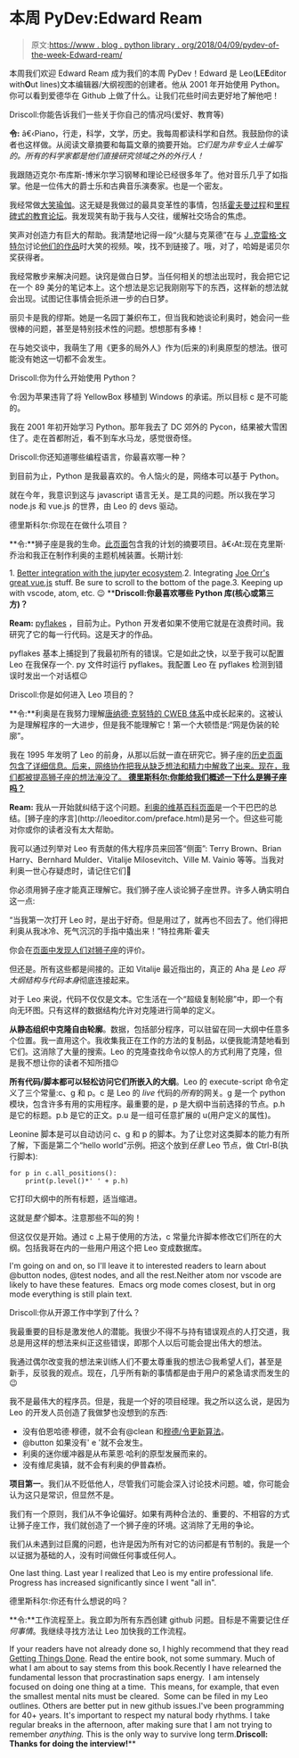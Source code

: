 # 本周 PyDev:Edward Ream

> 原文:[https://www . blog . python library . org/2018/04/09/pydev-of-the-week-Edward-ream/](https://www.blog.pythonlibrary.org/2018/04/09/pydev-of-the-week-edward-ream/)

本周我们欢迎 Edward Ream 成为我们的本周 PyDev！Edward 是 Leo(**L**E**E**ditor with**O**ut lines)文本编辑器/大纲视图的创建者。他从 2001 年开始使用 Python。你可以看到爱德华在 Github 上做了什么。让我们花些时间去更好地了解他吧！

Driscoll:你能告诉我们一些关于你自己的情况吗(爱好、教育等)

**令:** â€‹Piano，行走，科学，文学，历史。我每周都读科学和自然。我鼓励你的读者也这样做。从阅读文章摘要和每篇文章的摘要开始。*它们是为非专业人士编写的。所有的科学家都是他们直接研究领域之外的外行人！*

我跟随迈克尔·布库斯-博米尔学习钢琴和理论已经很多年了。他对音乐几乎了如指掌。他是一位伟大的爵士乐和古典音乐演奏家。也是一个密友。

我经常做[大笑瑜伽](https://en.wikipedia.org/wiki/Laughter_yoga)。这无疑是我做过的最具变革性的事情，包括[霍夫曼过程](https://www.hoffmaninstitute.org/the-process/)和[里程碑式的教育论坛](http://www.landmarkworldwide.com/the-landmark-forum)。我发现笑有助于我与人交往，缓解社交场合的焦虑。

笑声对创造力有巨大的帮助。我清楚地记得一段“火腿与克莱德”在与 [J .克雷格·文特尔](http://www.jcvi.org/cms/home/)讨论[他们的作品](https://www.nature.com/news/minimal-cell-raises-stakes-in-race-to-harness-synthetic-life-1.19633)时大笑的视频。唉，找不到链接了。哦，对了，哈姆是诺贝尔奖获得者。

我经常散步来解决问题。诀窍是做白日梦。当任何相关的想法出现时，我会把它记在一个 89 美分的笔记本上。这个想法是忘记我刚刚写下的东西，这样新的想法就会出现。试图记住事情会扼杀进一步的白日梦。

丽贝卡是我的缪斯。她是一名园丁兼织布工，但当我和她谈论利奥时，她会问一些很棒的问题，甚至是特别技术性的问题。想想那有多棒！

在与她交谈中，我萌生了用《更多的局外人》作为(后来的)利奥原型的想法。很可能没有她这一切都不会发生。

Driscoll:你为什么开始使用 Python？

令:因为苹果违背了将 YellowBox 移植到 Windows 的承诺。所以目标 c 是不可能的。

我在 2001 年初开始学习 Python。那年我去了 DC 郊外的 Pycon，结果被大雪困住了。走在首都附近，看不到车水马龙，感觉很奇怪。

Driscoll:你还知道哪些编程语言，你最喜欢哪一种？

到目前为止，Python 是我最喜欢的。令人恼火的是，网络本可以基于 Python。

就在今年，我意识到这与 javascript 语言无关。是工具的问题。所以我在学习 node.js 和 vue.js 的世界，由 Leo 的 devs 驱动。

德里斯科尔:你现在在做什么项目？

**令:**狮子座是我的生命。[此页面](https://github.com/leo-editor/leo-editor/issues?utf8=%E2%9C%93&q=is%3Aissue+is%3Aopen+label%3Asummary)包含我的计划的摘要项目。â€‹At:现在克里斯·乔治和我正在制作利奥的主题机械装置。长期计划:

1\. [Better integration with the jupyter ecosystem](https://github.com/leo-editor/leo-editor/issues/797).2\. Integrating [Joe Orr's great vue.js](https://github.com/kaleguy/leovue#leo-vue) stuff.
Be sure to scroll to the bottom of the page.3\. Keeping up with vscode, atom, etc. 😉
 ****Driscoll:你最喜欢哪些 Python 库(核心或第三方)？**

**Ream:** [pyflakes](https://pypi.python.org/pypi/pyflakes) ，目前为止。Python 开发者如果不使用它就是在浪费时间。我研究了它的每一行代码。这是天才的作品。

pyflakes 基本上捕捉到了我最初所有的错误。它是如此之快，以至于我可以配置 Leo 在我保存一个. py 文件时运行 pyflakes。我配置 Leo 在 pyflakes 检测到错误时发出一个对话框😉

Driscoll:你是如何进入 Leo 项目的？

**令:**利奥是在我努力理解[唐纳德·克努特的 CWEB 体系](https://www-cs-faculty.stanford.edu/~knuth/cweb.html)中成长起来的。这被认为是理解程序的一大进步，但是我不能理解它！第一个大顿悟是:“网是伪装的轮廓”。

我在 1995 年发明了 Leo 的前身，从那以后就一直在研究它。狮子座的[历史页面包含了详细信息。后来，网络协作把我从缺乏想法和精力中解救了出来。现在，我们都被提高狮子座的想法淹没了。
 **德里斯科尔:你能给我们概述一下什么是狮子座吗？**](http://leoeditor.com/history.html#beginnings)

**Ream:** 我从一开始就纠结于这个问题。[利奥的维基百科页面](https://en.wikipedia.org/wiki/Leo_(text_editor))是一个干巴巴的总结。[狮子座的序言](http://leoeditor.com/preface.html)是另一个。但这些可能对你或你的读者没有太大帮助。

我可以通过列举对 Leo 有贡献的伟大程序员来回答“侧面”: Terry Brown、Brian Harry、Bernhard Mulder、Vitalije Milosevitch、Ville M. Vainio 等等。当我对利奥一世心存疑虑时，请记住它们🙂

你必须用狮子座才能真正理解它。我们狮子座人谈论狮子座世界。许多人确实明白这一点:

“当我第一次打开 Leo 时，是出于好奇。但是用过了，就再也不回去了。他们得把利奥从我冰冷、死气沉沉的手指中撬出来！”特拉弗斯·霍夫

你会在[页面中发现人们对狮子座](http://leoeditor.com/testimonials.html)的评价。

但还是。所有这些都是间接的。正如 Vitalije 最近指出的，真正的 Aha 是 *Leo 将大纲结构与代码本身*彻底连接起来。

对于 Leo 来说，代码不仅仅是文本。它生活在一个“超级复制轮廓”中，即一个有向无环图。只有这样的数据结构允许对克隆进行简单的定义。

**从静态组织中克隆自由轮廓**。数据，包括部分程序，可以驻留在同一大纲中任意多个位置。我一直用这个。我收集我正在工作的方法的复制品，以便我能清楚地看到它们。这消除了大量的搜索。Leo 的克隆查找命令以惊人的方式利用了克隆，但是我不想让你的读者不知所措😉

**所有代码/脚本都可以轻松访问它们所嵌入的大纲**。Leo 的 execute-script 命令定义了三个常量:c、g 和 p。c 是 Leo 的 *live* 代码的*所有*的网关。g 是一个 python 模块，包含许多有用的实用程序。最重要的是，p 是大纲中当前选择的节点。p.h 是它的标题。p.b 是它的正文。p.u 是一组可任意扩展的 u(用户定义的属性)。

Leonine 脚本是可以自动访问 c、g 和 p 的脚本。为了让您对这类脚本的能力有所了解，下面是第二个“hello world”示例。把这个放到*任意* Leo 节点，做 Ctrl-B(执行脚本):

```
for p in c.all_positions():
    print(p.level()*' ' + p.h)
```

它打印大纲中的所有标题，适当缩进。

这就是*整个*脚本。注意那些不叫的狗！

但这仅仅是开始。通过 c 上易于使用的方法，c 常量允许脚本修改它们所在的大纲。包括我哥在内的一些用户用这个把 Leo 变成数据库。

I'm going on and on, so I'll leave it to interested readers to learn about @button nodes, @test nodes, and all the rest.Neither atom nor vscode are likely to have these features.  Emacs org mode comes closest, but in org mode everything is still plain text.

Driscoll:你从开源工作中学到了什么？

我最重要的目标是激发他人的潜能。我很少不得不与持有错误观点的人打交道，我总是用这样的想法来纠正这些错误，即那个人以后可能会提出伟大的想法。

我通过偶尔改变我的想法来训练人们不要太尊重我的想法😉我希望人们，甚至是新手，反驳我的观点。现在，几乎所有新的事情都是由于用户的紧急请求而发生的😉

我不是最伟大的程序员。但是，我是一个好的项目经理。我之所以这么说，是因为 Leo 的开发人员创造了我做梦也没想到的东西:

*   没有伯恩哈德·穆德，就不会有@clean 和[穆德/令更新算法](http://leoeditor.com/appendices.html#the-mulder-ream-update-algorithm)。
*   @button 如果没有' e '就不会发生。
*   利奥的迷你缓冲器是从布莱恩·哈利的原型发展而来的。
*   没有维尼奥镇，就不会有利奥的伊普森桥。

**项目第一**。我们从不贬低他人，尽管我们可能会深入讨论技术问题。嘘，你可能会认为这只是常识，但显然不是。

我们有一个原则，我们从不争论偏好。如果有两种合法的、重要的、不相容的方式让狮子座工作，我们就创造了一个狮子座的环境。这消除了无用的争论。

我们从未遇到过巨魔的问题，也许是因为所有对它的访问都是有节制的。我是一个以证据为基础的人，没有时间做任何事或任何人。

One last thing. Last year I realized that Leo is my entire professional life. Progress has increased significantly since I went "all in".

德里斯科尔:你还有什么想说的吗？

**令:**工作流程至上。我立即为所有东西创建 github 问题。目标是不需要记住*任何事情*。我继续寻找方法让 Leo 加快我的工作流程。

If your readers have not already done so, I highly recommend that they read [Getting Things Done](https://www.amazon.com/Getting-Things-Done-Stress-Free-Productivity/dp/0142000280). Read the entire book, not some summary. Much of what I am about to say stems from this book.Recently I have relearned the fundamental lesson that procrastination saps energy.  I am intensely focused on doing one thing at a time.  This means, for example, that even the smallest mental nits must be cleared.  Some can be filed in my Leo outlines. Others are better put in new github issues.I've been programming for 40+ years. It's important to respect my natural body rhythms. I take regular breaks in the afternoon, after making sure that I am not trying to remember *anything.* This is the only way to survive long term.**Driscoll: Thanks for doing the interview!****